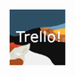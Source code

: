 <h1 align="center">
  <img alt="Logo" src="https://github.com/Xebache/MyTrello/blob/main/docs/trello.svg" width="100" />
</h1>
